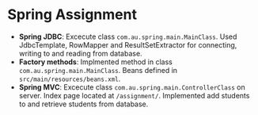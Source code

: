 # Spring Assignment

- **Spring JDBC**: Excecute class `com.au.spring.main.MainClass`. Used JdbcTemplate, RowMapper and ResultSetExtractor for connecting, writing to and reading from database.
- **Factory methods**: Implmented method in class `com.au.spring.main.MainClass`. Beans defined in `src/main/resources/beans.xml`.
- **Spring MVC**: Excecute class `com.au.spring.main.ControllerClass` on server. Index page located at `/assignment/`. Implemented add students to and retrieve students from database.
